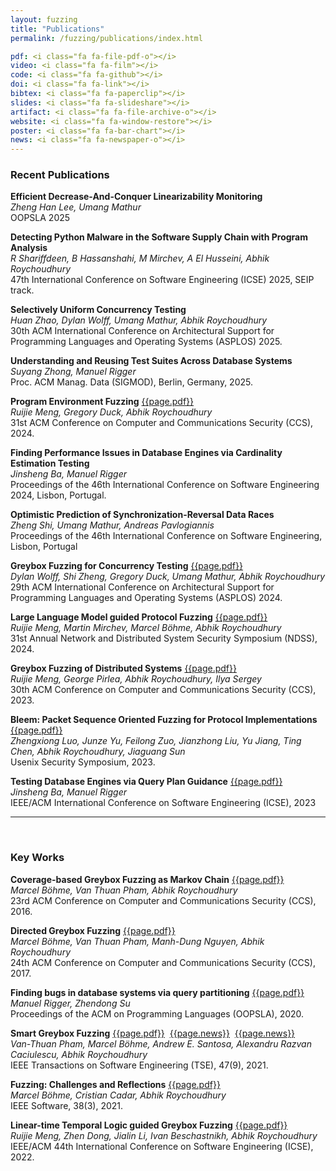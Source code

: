 ```yaml
---
layout: fuzzing
title: "Publications"
permalink: /fuzzing/publications/index.html

pdf: <i class="fa fa-file-pdf-o"></i>
video: <i class="fa fa-film"></i>
code: <i class="fa fa-github"></i>
doi: <i class="fa fa-link"></i>
bibtex: <i class="fa fa-paperclip"></i>
slides: <i class="fa fa-slideshare"></i>
artifact: <i class="fa fa-file-archive-o"></i>
website: <i class="fa fa-window-restore"></i>
poster: <i class="fa fa-bar-chart"></i>
news: <i class="fa fa-newspaper-o"></i>
---
```


### Recent Publications

**Efficient Decrease-And-Conquer Linearizability Monitoring**
<br>
_Zheng Han Lee, Umang Mathur_
<br>
OOPSLA 2025


**Detecting Python Malware in the Software Supply Chain with Program Analysis**
<br>
_R Shariffdeen, B Hassanshahi, M Mirchev, A El Husseini, Abhik Roychoudhury_
<br>
47th International Conference on Software Engineering (ICSE) 2025, SEIP track.


 **Selectively Uniform Concurrency Testing**
<br>
_Huan Zhao, Dylan Wolff, Umang Mathur, Abhik Roychoudhury_
<br>
30th ACM International Conference on Architectural Support for Programming Languages and Operating Systems (ASPLOS) 2025.

**Understanding and Reusing Test Suites Across Database Systems**
<br>
_Suyang Zhong, Manuel Rigger_
<br>
Proc. ACM Manag. Data (SIGMOD), Berlin, Germany, 2025.

**Program Environment Fuzzing**
[{{page.pdf}}](https://arxiv.org/pdf/2404.13951)
<br>
_Ruijie Meng, Gregory Duck, Abhik Roychoudhury_
<br>
31st ACM Conference on Computer and Communications Security (CCS), 2024.


**Finding Performance Issues in Database Engines via Cardinality Estimation Testing**
<br>
_Jinsheng Ba, Manuel Rigger_
<br>
Proceedings of the 46th International Conference on Software Engineering 2024, Lisbon, Portugal.

**Optimistic Prediction of Synchronization-Reversal Data Races**
<br>
_Zheng Shi, Umang Mathur, Andreas Pavlogiannis_
<br>
Proceedings of the 46th International Conference on Software Engineering, Lisbon, Portugal

**Greybox Fuzzing for Concurrency Testing**
[{{page.pdf}}](https://abhikrc.com/pdf/ASPLOS24.pdf)
<br>
_Dylan Wolff, Shi Zheng, Gregory Duck, Umang Mathur, Abhik Roychoudhury_
<br>
29th ACM International Conference on Architectural Support for Programming Languages and Operating Systems (ASPLOS) 2024.

**Large Language Model guided Protocol Fuzzing**
[{{page.pdf}}](https://abhikrc.com/pdf/NDSS24.pdf)
<br>
_Ruijie Meng, Martin Mirchev, Marcel Böhme, Abhik Roychoudhury_
<br>
31st Annual Network and Distributed System Security Symposium (NDSS), 2024.

**Greybox Fuzzing of Distributed Systems**
[{{page.pdf}}](https://abhikrc.com/pdf/CCS23.pdf)
<br>
_Ruijie Meng, George Pirlea, Abhik Roychoudhury, Ilya Sergey_
<br>
30th ACM Conference on Computer and Communications Security (CCS), 2023.

**Bleem: Packet Sequence Oriented Fuzzing for Protocol Implementations**
[{{page.pdf}}](https://abhikrc.com/pdf/sec23.pdf)
<br>
_Zhengxiong Luo, Junze Yu, Feilong Zuo, Jianzhong Liu, Yu Jiang, Ting Chen, Abhik Roychoudhury, Jiaguang Sun_
<br>
Usenix Security Symposium, 2023.

**Testing Database Engines via Query Plan Guidance**
[{{page.pdf}}](https://jinshengba.me/assets/pdf/qpg_icse23.pdf)
<br>
_Jinsheng Ba, Manuel Rigger_
<br>
IEEE/ACM International Conference on Software Engineering (ICSE), 2023

---
<br>

### Key Works

**Coverage-based Greybox Fuzzing as Markov Chain**
[{{page.pdf}}](http://www.comp.nus.edu.sg/~abhik/pdf/CCS16.pdf)
<br>
_Marcel Böhme, Van Thuan Pham, Abhik Roychoudhury_
<br>
23rd ACM Conference on Computer and Communications Security (CCS), 2016.

**Directed Greybox Fuzzing**
[{{page.pdf}}](https://abhikrc.com/pdf/CCS17.pdf)
<br>
_Marcel Böhme, Van Thuan Pham, Manh-Dung Nguyen, Abhik Roychoudhury_
<br>
24th ACM Conference on Computer and Communications Security (CCS), 2017.

**Finding bugs in database systems via query partitioning**
[{{page.pdf}}](https://dl.acm.org/doi/abs/10.1145/3428279)
<br>
_Manuel Rigger, Zhendong Su_
<br>
Proceedings of the ACM on Programming Languages (OOPSLA), 2020.

**Smart Greybox Fuzzing**
[{{page.pdf}}](https://abhikrc.com/pdf/TSE19AFLSmart.pdf)
&nbsp;[{{page.news}}](https://www.theregister.co.uk/2018/11/28/better_fuzzer_aflsmart/)
&nbsp;[{{page.news}}](https://www.securityweek.com/researchers-introduce-smart-greybox-fuzzing)
<br>
_Van-Thuan Pham, Marcel Böhme, Andrew E. Santosa, Alexandru Razvan Caciulescu, Abhik Roychoudhury_
<br>
IEEE Transactions on Software Engineering (TSE), 47(9), 2021.

**Fuzzing: Challenges and Reflections**
[{{page.pdf}}](https://abhikrc.com/pdf/IEEE-SW-Fuzzing.pdf)
<br>
_Marcel Böhme, Cristian Cadar, Abhik Roychoudhury_
<br>
IEEE Software, 38(3), 2021.

**Linear-time Temporal Logic guided Greybox Fuzzing**
[{{page.pdf}}](https://abhikrc.com/pdf/ICSE22-LTLFuzz.pdf)
<br>
_Ruijie Meng, Zhen Dong, Jialin Li, Ivan Beschastnikh, Abhik Roychoudhury_
<br>
IEEE/ACM 44th International Conference on Software Engineering (ICSE), 2022.





